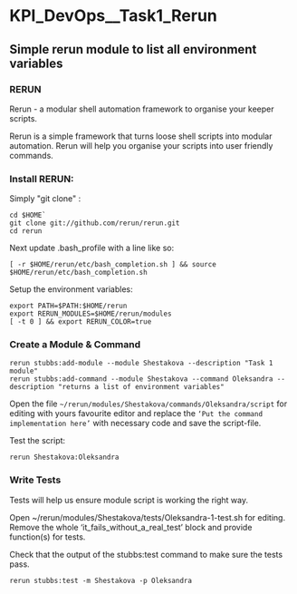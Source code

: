 # KPI_DevOps__Task1_Rerun

## Simple rerun module to list all environment variables

### RERUN  
Rerun - a modular shell automation framework to organise your keeper scripts.

Rerun is a simple framework that turns loose shell scripts into modular automation. Rerun will help you organise your scripts into user friendly commands. 

### Install RERUN:

Simply "git clone" :
```
cd $HOME`
git clone git://github.com/rerun/rerun.git
cd rerun
```

Next update .bash_profile with a line like so:
```
[ -r $HOME/rerun/etc/bash_completion.sh ] && source $HOME/rerun/etc/bash_completion.sh
```

Setup the environment variables:
```
export PATH=$PATH:$HOME/rerun
export RERUN_MODULES=$HOME/rerun/modules
[ -t 0 ] && export RERUN_COLOR=true
```
 
### Create a Module & Command

```
rerun stubbs:add-module --module Shestakova --description "Task 1 module" 
rerun stubbs:add-command --module Shestakova --command Oleksandra --description "returns a list of environment variables" 
```

Open the file `~/rerun/modules/Shestakova/commands/Oleksandra/script` for editing with yours favourite editor and replace the `‘Put the command implementation here’` with necessary code and save the script-file.  

Test the script:
```
rerun Shestakova:Oleksandra
```

### Write Tests

Tests will help us ensure module script is working the right way.

Open ~/rerun/modules/Shestakova/tests/Oleksandra-1-test.sh for editing. 
Remove the whole ‘it_fails_without_a_real_test’ block and provide function(s) for tests.

Check that the output of the stubbs:test command to make sure the tests pass.
```
rerun stubbs:test -m Shestakova -p Oleksandra
```

